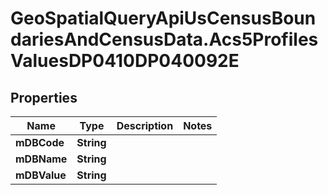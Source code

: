 # GeoSpatialQueryApiUsCensusBoundariesAndCensusData.Acs5ProfilesValuesDP0410DP040092E

## Properties

Name | Type | Description | Notes
------------ | ------------- | ------------- | -------------
**mDBCode** | **String** |  | 
**mDBName** | **String** |  | 
**mDBValue** | **String** |  | 



